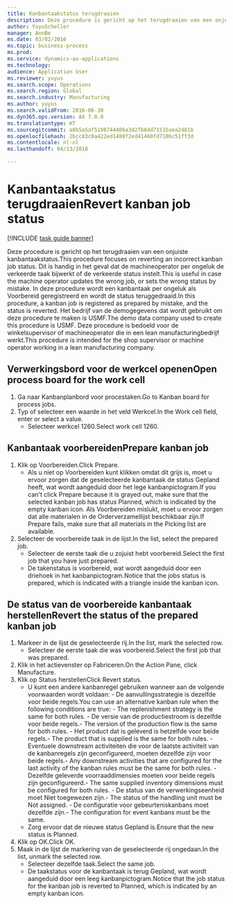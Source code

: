 ```yaml
--- 
title: Kanbantaakstatus terugdraaien
description: Deze procedure is gericht op het terugdraaien van een onjuiste kanbantaakstatus.
author: YuyuScheller
manager: AnnBe
ms.date: 03/02/2016
ms.topic: business-process
ms.prod: 
ms.service: dynamics-ax-applications
ms.technology: 
audience: Application User
ms.reviewer: yuyus
ms.search.scope: Operations
ms.search.region: Global
ms.search.industry: Manufacturing
ms.author: yuyus
ms.search.validFrom: 2016-06-30
ms.dyn365.ops.version: AX 7.0.0
ms.translationtype: HT
ms.sourcegitcommit: a8b5a5af5108744406a3d2fb84d7151baea2481b
ms.openlocfilehash: 2bcc83c0a422ed1480f2ed41460fd710bc51ff3d
ms.contentlocale: nl-nl
ms.lasthandoff: 04/13/2018

---
```

# <a name="revert-kanban-job-status"></a><span data-ttu-id="88191-103">Kanbantaakstatus terugdraaien</span><span class="sxs-lookup"><span data-stu-id="88191-103">Revert kanban job status</span></span>

[!INCLUDE [task guide banner](../../includes/task-guide-banner.md)]

<span data-ttu-id="88191-104">Deze procedure is gericht op het terugdraaien van een onjuiste kanbantaakstatus.</span><span class="sxs-lookup"><span data-stu-id="88191-104">This procedure focuses on reverting an incorrect kanban job status.</span></span> <span data-ttu-id="88191-105">Dit is handig in het geval dat de machineoperator per ongeluk de verkeerde taak bijwerkt of de verkeerde status instelt.</span><span class="sxs-lookup"><span data-stu-id="88191-105">This is useful in case the machine operator updates the wrong job, or sets the wrong status by mistake.</span></span> <span data-ttu-id="88191-106">In deze procedure wordt een kanbantaak per ongeluk als Voorbereid geregistreerd en wordt de status teruggedraaid.</span><span class="sxs-lookup"><span data-stu-id="88191-106">In this procedure, a kanban job is registered as prepared by mistake, and the status is reverted.</span></span> <span data-ttu-id="88191-107">Het bedrijf van de demogegevens dat wordt gebruikt om deze procedure te maken is USMF.</span><span class="sxs-lookup"><span data-stu-id="88191-107">The demo data company used to create this procedure is USMF.</span></span> <span data-ttu-id="88191-108">Deze procedure is bedoeld voor de winkelsupervisor of machineoperator die in een lean manufacturingbedrijf werkt.</span><span class="sxs-lookup"><span data-stu-id="88191-108">This procedure is intended for the shop supervisor or machine operator working in a lean manufacturing company.</span></span>


## <a name="open-process-board-for-the-work-cell"></a><span data-ttu-id="88191-109">Verwerkingsbord voor de werkcel openen</span><span class="sxs-lookup"><span data-stu-id="88191-109">Open process board for the work cell</span></span>
1. <span data-ttu-id="88191-110">Ga naar Kanbanplanbord voor procestaken.</span><span class="sxs-lookup"><span data-stu-id="88191-110">Go to Kanban board for process jobs.</span></span>
2. <span data-ttu-id="88191-111">Typ of selecteer een waarde in het veld Werkcel.</span><span class="sxs-lookup"><span data-stu-id="88191-111">In the Work cell field, enter or select a value.</span></span>
    * <span data-ttu-id="88191-112">Selecteer werkcel 1260.</span><span class="sxs-lookup"><span data-stu-id="88191-112">Select work cell 1260.</span></span>  

## <a name="prepare-kanban-job"></a><span data-ttu-id="88191-113">Kanbantaak voorbereiden</span><span class="sxs-lookup"><span data-stu-id="88191-113">Prepare kanban job</span></span>
1. <span data-ttu-id="88191-114">Klik op Voorbereiden.</span><span class="sxs-lookup"><span data-stu-id="88191-114">Click Prepare.</span></span>
    * <span data-ttu-id="88191-115">Als u niet op Voorbereiden kunt klikken omdat dit grijs is, moet u ervoor zorgen dat de geselecteerde kanbantaak de status Gepland heeft, wat wordt aangeduid door het lege kanbanpictogram.</span><span class="sxs-lookup"><span data-stu-id="88191-115">If you can't click Prepare because it is grayed out, make sure that the selected kanban job has status Planned, which is indicated by the empty kanban icon.</span></span> <span data-ttu-id="88191-116">Als Voorbereiden mislukt, moet u ervoor zorgen dat alle materialen in de Orderverzamellijst beschikbaar zijn.</span><span class="sxs-lookup"><span data-stu-id="88191-116">If Prepare fails, make sure that all materials in the Picking list are available.</span></span>  
2. <span data-ttu-id="88191-117">Selecteer de voorbereide taak in de lijst.</span><span class="sxs-lookup"><span data-stu-id="88191-117">In the list, select the prepared job.</span></span>
    * <span data-ttu-id="88191-118">Selecteer de eerste taak die u zojuist hebt voorbereid.</span><span class="sxs-lookup"><span data-stu-id="88191-118">Select the first job that you have just prepared.</span></span>  
    * <span data-ttu-id="88191-119">De takenstatus is voorbereid, wat wordt aangeduid door een driehoek in het kanbanpictogram.</span><span class="sxs-lookup"><span data-stu-id="88191-119">Notice that the jobs status is prepared, which is indicated with a triangle inside the kanban icon.</span></span>  

## <a name="revert-the-status-of-the-prepared-kanban-job"></a><span data-ttu-id="88191-120">De status van de voorbereide kanbantaak herstellen</span><span class="sxs-lookup"><span data-stu-id="88191-120">Revert the status of the prepared kanban job</span></span>
1. <span data-ttu-id="88191-121">Markeer in de lijst de geselecteerde rij.</span><span class="sxs-lookup"><span data-stu-id="88191-121">In the list, mark the selected row.</span></span>
    * <span data-ttu-id="88191-122">Selecteer de eerste taak die was voorbereid.</span><span class="sxs-lookup"><span data-stu-id="88191-122">Select the first job that was prepared.</span></span>  
2. <span data-ttu-id="88191-123">Klik in het actievenster op Fabriceren.</span><span class="sxs-lookup"><span data-stu-id="88191-123">On the Action Pane, click Manufacture.</span></span>
3. <span data-ttu-id="88191-124">Klik op Status herstellen</span><span class="sxs-lookup"><span data-stu-id="88191-124">Click Revert status.</span></span>
    * <span data-ttu-id="88191-125">U kunt een andere kanbanregel gebruiken wanneer aan de volgende voorwaarden wordt voldaan: - De aanvullingsstrategie is dezelfde voor beide regels.</span><span class="sxs-lookup"><span data-stu-id="88191-125">You can use an alternative kanban rule when the following conditions are true:  - The replenishment strategy is the same for both rules.</span></span>  <span data-ttu-id="88191-126">- De versie van de productiestroom is dezelfde voor beide regels.</span><span class="sxs-lookup"><span data-stu-id="88191-126">- The version of the production flow is the same for both rules.</span></span>  <span data-ttu-id="88191-127">- Het product dat is geleverd is hetzelfde voor beide regels.</span><span class="sxs-lookup"><span data-stu-id="88191-127">- The product that is supplied is the same for both rules.</span></span>  <span data-ttu-id="88191-128">- Eventuele downstream activiteiten die voor de laatste activiteit van de kanbanregels zijn geconfigureerd, moeten dezelfde zijn voor beide regels.</span><span class="sxs-lookup"><span data-stu-id="88191-128">- Any downstream activities that are configured for the last activity of the kanban rules must be the same for both rules.</span></span>  <span data-ttu-id="88191-129">- Dezelfde geleverde voorraaddimensies moeten voor beide regels zijn geconfigureerd.</span><span class="sxs-lookup"><span data-stu-id="88191-129">- The same supplied inventory dimensions must be configured for both rules.</span></span>  <span data-ttu-id="88191-130">- De status van de verwerkingseenheid moet Niet toegewezen zijn.</span><span class="sxs-lookup"><span data-stu-id="88191-130">- The status of the handling unit must be Not assigned.</span></span>  <span data-ttu-id="88191-131">- De configuratie voor gebeurteniskanbans moet dezelfde zijn.</span><span class="sxs-lookup"><span data-stu-id="88191-131">- The configuration for event kanbans must be the same.</span></span>  
    * <span data-ttu-id="88191-132">Zorg ervoor dat de nieuwe status Gepland is.</span><span class="sxs-lookup"><span data-stu-id="88191-132">Ensure that the new status is Planned.</span></span>  
4. <span data-ttu-id="88191-133">Klik op OK.</span><span class="sxs-lookup"><span data-stu-id="88191-133">Click OK.</span></span>
5. <span data-ttu-id="88191-134">Maak in de lijst de markering van de geselecteerde rij ongedaan.</span><span class="sxs-lookup"><span data-stu-id="88191-134">In the list, unmark the selected row.</span></span>
    * <span data-ttu-id="88191-135">Selecteer dezelfde taak.</span><span class="sxs-lookup"><span data-stu-id="88191-135">Select the same job.</span></span>  
    * <span data-ttu-id="88191-136">De taakstatus voor de kanbantaak is terug Gepland, wat wordt aangeduid door een leeg kanbanpictogram.</span><span class="sxs-lookup"><span data-stu-id="88191-136">Notice that the job status for the kanban job is reverted to Planned, which is indicated by an empty kanban icon.</span></span>  


